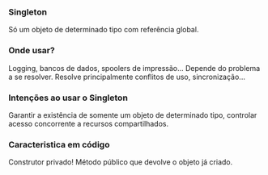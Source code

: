 ### Singleton

Só um objeto de determinado tipo com referência global. 

### Onde usar?

Logging, bancos de dados, spoolers de impressão...
Depende do problema a se resolver. Resolve principalmente conflitos de uso, sincronização...

### Intenções ao usar o Singleton

Garantir a existência de somente um objeto de determinado tipo, controlar acesso concorrente a recursos compartilhados.

### Caracteristica em código

Construtor privado!
Método público que devolve o objeto já criado. 

